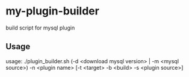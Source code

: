 # my-plugin-builder
build script for mysql plugin


## Usage

  usage: ./plugin_builder.sh (-d &lt;download mysql version&gt; | -m &lt;mysql source&gt;) -n &lt;plugin name&gt; [-t &lt;target&gt; -b &lt;build&gt; -s &lt;plugin source&gt;]
  
